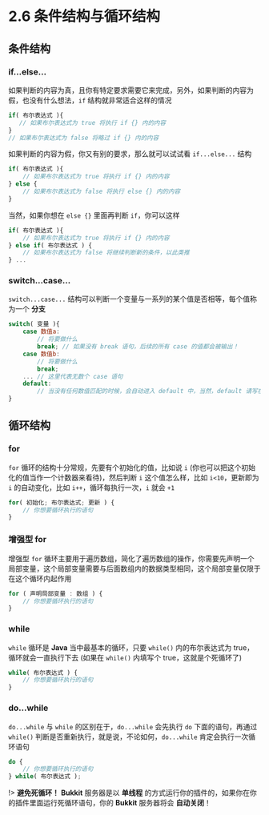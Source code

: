 # 2.6 条件结构与循环结构

## 条件结构

### if...else...

如果判断的内容为真，且你有特定要求需要它来完成，另外，如果判断的内容为假，也没有什么想法，`if` 结构就非常适合这样的情况

```javascript
if( 布尔表达式 ){
   // 如果布尔表达式为 true 将执行 if {} 内的内容
}
// 如果布尔表达式为 false 将略过 if {} 内的内容
```

如果判断的内容为假，你又有别的要求，那么就可以试试看 `if...else...` 结构

```javascript
if( 布尔表达式 ){
    // 如果布尔表达式为 true 将执行 if {} 内的内容
} else {
    // 如果布尔表达式为 false 将执行 else {} 内的内容
}
```

当然，如果你想在 `else {}` 里面再判断 `if`，你可以这样

```javascript
if( 布尔表达式 ){
    // 如果布尔表达式为 true 将执行 if {} 内的内容
} else if( 布尔表达式 ) {
    // 如果布尔表达式为 false 将继续判断新的条件，以此类推
} ...
```

### switch...case...

`switch...case...` 结构可以判断一个变量与一系列的某个值是否相等，每个值称为一个 **分支**

```javascript
switch( 变量 ){
    case 数值a:
        // 将要做什么
        break; // 如果没有 break 语句，后续的所有 case 的值都会被输出！
    case 数值b:
        // 将要做什么
        break;
    ... // 这里代表无数个 case 语句
    default:
        // 当没有任何数值匹配的时候，会自动进入 default 中，当然，default 请写在最后面
}
```

## 循环结构

### for

`for` 循环的结构十分常规，先要有个初始化的值，比如说 `i` (你也可以把这个初始化的值当作一个计数器来看待)，然后判断 `i` 这个值怎么样，比如 `i<10`，更新即为 `i` 的自动变化，比如 `i++`，循环每执行一次，`i` 就会 `+1`

```javascript
for( 初始化; 布尔表达式; 更新 ) {
    // 你想要循环执行的语句
}
```

### 增强型 for

增强型 `for` 循环主要用于遍历数组，简化了遍历数组的操作，你需要先声明一个局部变量，这个局部变量需要与后面数组内的数据类型相同，这个局部变量仅限于在这个循环内起作用

```javascript
for ( 声明局部变量 : 数组 ) {
    // 你想要循环执行的语句
}
```

### while

`while` 循环是 **Java** 当中最基本的循环，只要 `while()` 内的布尔表达式为 true，循环就会一直执行下去 (如果在 `while()` 内填写个 true，这就是个死循环了)

```javascript
while( 布尔表达式 ) {
    // 你想要循环执行的语句
}
```

### do...while

`do...while` 与 `while` 的区别在于，`do...while` 会先执行 `do` 下面的语句，再通过 `while()` 判断是否重新执行，就是说，不论如何，`do...while` 肯定会执行一次循环语句

```javascript
do {
    // 你想要循环执行的语句
} while( 布尔表达式 );
```

!> **避免死循环！** **Bukkit** 服务器是以 **单线程** 的方式运行你的插件的，如果你在你的插件里面运行死循环语句，你的 **Bukkit** 服务器将会 **自动关闭**！